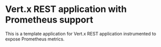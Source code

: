 # Vert.x REST application with Prometheus support

This is a template application for Vert.x REST application instrumented to
expose Prometheus metrics.